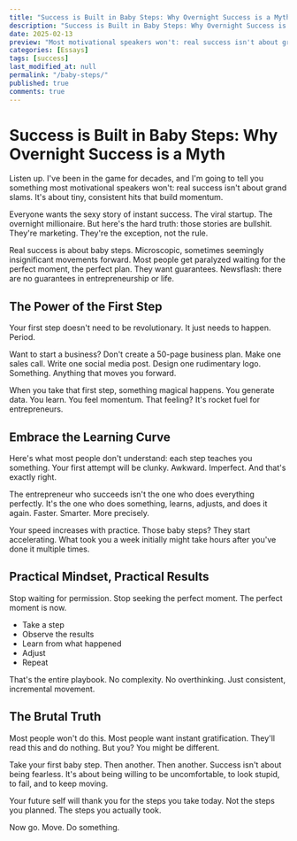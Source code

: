 ```yaml
---
title: "Success is Built in Baby Steps: Why Overnight Success is a Myth"
description: "Success is Built in Baby Steps: Why Overnight Success is a Myth"
date: 2025-02-13
preview: "Most motivational speakers won't: real success isn't about grand slams. It's about tiny, consistent hits that build momentum."
categories: [Essays]
tags: [success]
last_modified_at: null
permalink: "/baby-steps/"
published: true
comments: true
---
```

# Success is Built in Baby Steps: Why Overnight Success is a Myth

Listen up. I've been in the game for decades, and I'm going to tell you something most motivational speakers won't: real success isn't about grand slams. It's about tiny, consistent hits that build momentum.

Everyone wants the sexy story of instant success. The viral startup. The overnight millionaire. But here's the hard truth: those stories are bullshit. They're marketing. They're the exception, not the rule.

Real success is about baby steps. Microscopic, sometimes seemingly insignificant movements forward. Most people get paralyzed waiting for the perfect moment, the perfect plan. They want guarantees. Newsflash: there are no guarantees in entrepreneurship or life.

## The Power of the First Step

Your first step doesn't need to be revolutionary. It just needs to happen. Period.

Want to start a business? Don't create a 50-page business plan. Make one sales call. Write one social media post. Design one rudimentary logo. Something. Anything that moves you forward.

When you take that first step, something magical happens. You generate data. You learn. You feel momentum. That feeling? It's rocket fuel for entrepreneurs.

## Embrace the Learning Curve

Here's what most people don't understand: each step teaches you something. Your first attempt will be clunky. Awkward. Imperfect. And that's exactly right.

The entrepreneur who succeeds isn't the one who does everything perfectly. It's the one who does something, learns, adjusts, and does it again. Faster. Smarter. More precisely.

Your speed increases with practice. Those baby steps? They start accelerating. What took you a week initially might take hours after you've done it multiple times.

## Practical Mindset, Practical Results

Stop waiting for permission. Stop seeking the perfect moment. The perfect moment is now.

- Take a step
- Observe the results
- Learn from what happened
- Adjust
- Repeat

That's the entire playbook. No complexity. No overthinking. Just consistent, incremental movement.

## The Brutal Truth

Most people won't do this. Most people want instant gratification. They'll read this and do nothing. But you? You might be different.

Take your first baby step. Then another. Then another. Success isn't about being fearless. It's about being willing to be uncomfortable, to look stupid, to fail, and to keep moving.

Your future self will thank you for the steps you take today. Not the steps you planned. The steps you actually took.

Now go. Move. Do something.